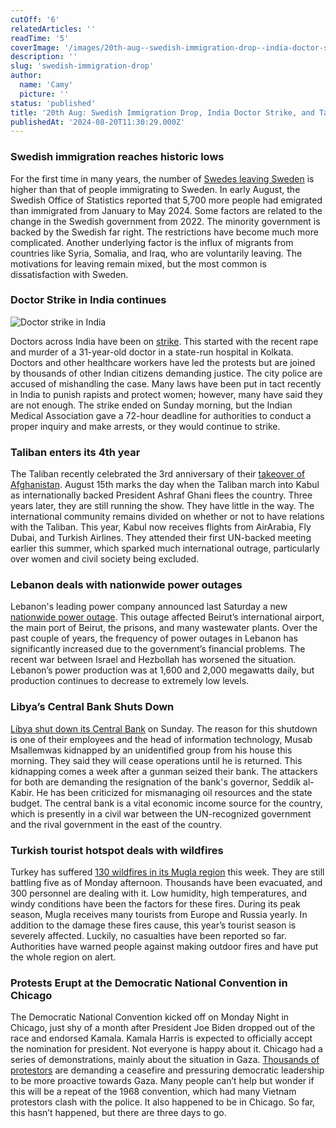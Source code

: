 ```yaml
---
cutOff: '6'
relatedArticles: ''
readTime: '5'
coverImage: '/images/20th-aug--swedish-immigration-drop--india-doctor-strike--and-taliban-milestones-QzNT.webp'
description: ''
slug: 'swedish-immigration-drop'
author:
  name: 'Camy'
  picture: ''
status: 'published'
title: '20th Aug: Swedish Immigration Drop, India Doctor Strike, and Taliban Milestones'
publishedAt: '2024-08-20T11:30:29.000Z'
---
```


### Swedish immigration reaches historic lows

For the first time in many years, the number of [Swedes leaving Sweden](https://www.dw.com/en/sweden-sees-drop-in-immigration-as-more-people-leave/a-69954145) is higher than that of people immigrating to Sweden. In early August, the Swedish Office of Statistics reported that 5,700 more people had emigrated than immigrated from January to May 2024. Some factors are related to the change in the Swedish government from 2022. The minority government is backed by the Swedish far right. The restrictions have become much more complicated. Another underlying factor is the influx of migrants from countries like Syria, Somalia, and Iraq, who are voluntarily leaving. The motivations for leaving remain mixed, but the most common is dissatisfaction with Sweden.

### Doctor Strike in India continues

![Doctor strike in India](/images/20th-aug--swedish-immigration-drop--india-doctor-strike--and-taliban-milestones-E2MD.webp)

Doctors across India have been on [strike](https://www.aljazeera.com/news/2024/8/18/some-doctors-still-on-strike-protests-spread-after-indian-medics-murder). This started with the recent rape and murder of a 31-year-old doctor in a state-run hospital in Kolkata. Doctors and other healthcare workers have led the protests but are joined by thousands of other Indian citizens demanding justice. The city police are accused of mishandling the case. Many laws have been put in tact recently in India to punish rapists and protect women; however, many have said they are not enough. The strike ended on Sunday morning, but the Indian Medical Association gave a 72-hour deadline for authorities to conduct a proper inquiry and make arrests, or they would continue to strike.

### Taliban enters its 4th year

The Taliban recently celebrated the 3rd anniversary of their [takeover of Afghanistan](https://apnews.com/article/afghanistan-taliban-takeover-timeline-df3df916cae4b07d53a302dc9a2811d8). August 15th marks the day when the Taliban march into Kabul as internationally backed President Ashraf Ghani flees the country. Three years later, they are still running the show. They have little in the way. The international community remains divided on whether or not to have relations with the Taliban. This year, Kabul now receives flights from AirArabia, Fly Dubai, and Turkish Airlines. They attended their first UN-backed meeting earlier this summer, which sparked much international outrage, particularly over women and civil society being excluded.

### Lebanon deals with nationwide power outages

Lebanon's leading power company announced last Saturday a new [nationwide power outage](https://www.middleeastmonitor.com/20240818-lebanon-faces-nationwide-power-outage-after-last-production-unit-shuts-down/). This outage affected Beirut’s international airport, the main port of Beirut, the prisons, and many wastewater plants. Over the past couple of years, the frequency of power outages in Lebanon has significantly increased due to the government’s financial problems. The recent war between Israel and Hezbollah has worsened the situation. Lebanon’s power production was at 1,600 and 2,000 megawatts daily, but production continues to decrease to extremely low levels.

### Libya’s Central Bank Shuts Down

[Libya shut down its Central Bank](https://www.reuters.com/world/africa/libyas-central-bank-suspends-operations-after-kidnapping-official-2024-08-18/) on Sunday. The reason for this shutdown is one of their employees and the head of information technology, Musab Msallemwas kidnapped by an unidentified group from his house this morning. They said they will cease operations until he is returned. This kidnapping comes a week after a gunman seized their bank. The attackers for both are demanding the resignation of the bank's governor, Seddik al-Kabir. He has been criticized for mismanaging oil resources and the state budget. The central bank is a vital economic income source for the country, which is presently in a civil war between the UN-recognized government and the rival government in the east of the country.

### Turkish tourist hotspot deals with wildfires

Turkey has suffered [130 wildfires in its Mugla region](https://www.euronews.com/video/2024/08/19/hundreds-mobilised-as-fires-spread-in-turkeys-tourist-hotspot-mugla) this week. They are still battling five as of Monday afternoon. Thousands have been evacuated, and 300 personnel are dealing with it. Low humidity, high temperatures, and windy conditions have been the factors for these fires. During its peak season, Mugla receives many tourists from Europe and Russia yearly. In addition to the damage these fires cause, this year’s tourist season is severely affected. Luckily, no casualties have been reported so far. Authorities have warned people against making outdoor fires and have put the whole region on alert.

### Protests Erupt at the Democratic National Convention in Chicago

The Democratic National Convention kicked off on Monday Night in Chicago, just shy of a month after President Joe Biden dropped out of the race and endorsed Kamala. Kamala Harris is expected to officially accept the nomination for president. Not everyone is happy about it. Chicago had a series of demonstrations, mainly about the situation in Gaza. [Thousands of protestors](https://apnews.com/article/protest-democratic-convention-chicago-war-87d32321eb5714e2005fe8410b928513) are demanding a ceasefire and pressuring democratic leadership to be more proactive towards Gaza. Many people can’t help but wonder if this will be a repeat of the 1968 convention, which had many Vietnam protestors clash with the police. It also happened to be in Chicago. So far, this hasn’t happened, but there are three days to go.
